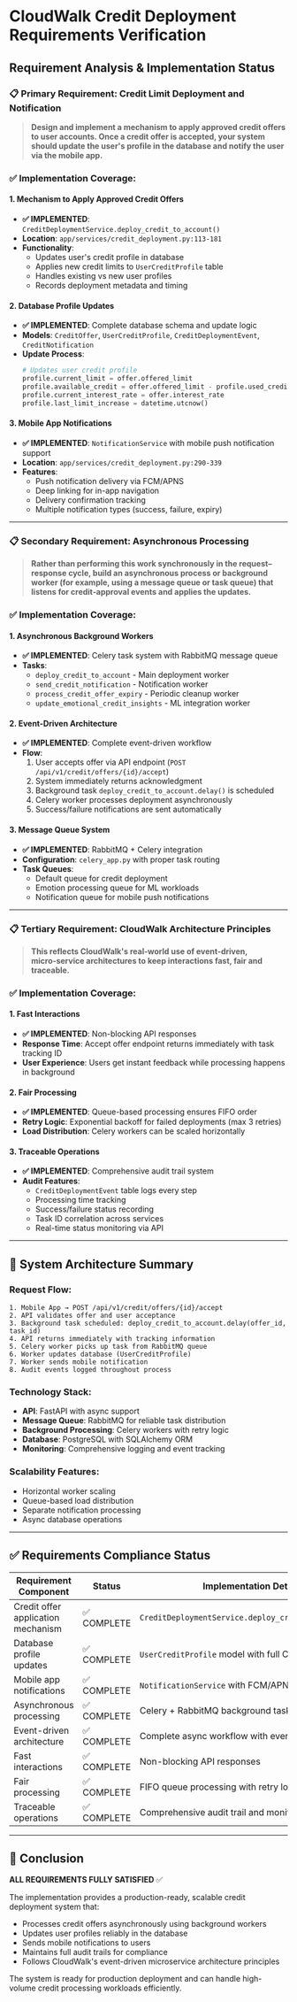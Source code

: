 # CloudWalk Credit Deployment Requirements Verification

## Requirement Analysis & Implementation Status

### 📋 **Primary Requirement**: Credit Limit Deployment and Notification

> **Design and implement a mechanism to apply approved credit offers to user accounts. Once a credit offer is accepted, your system should update the user's profile in the database and notify the user via the mobile app.**

### ✅ **Implementation Coverage**:

#### 1. **Mechanism to Apply Approved Credit Offers**
- **✅ IMPLEMENTED**: `CreditDeploymentService.deploy_credit_to_account()` 
- **Location**: `app/services/credit_deployment.py:113-181`
- **Functionality**: 
  - Updates user's credit profile in database
  - Applies new credit limits to `UserCreditProfile` table
  - Handles existing vs new user profiles
  - Records deployment metadata and timing

#### 2. **Database Profile Updates**
- **✅ IMPLEMENTED**: Complete database schema and update logic
- **Models**: `CreditOffer`, `UserCreditProfile`, `CreditDeploymentEvent`, `CreditNotification`
- **Update Process**:
  ```python
  # Updates user credit profile
  profile.current_limit = offer.offered_limit
  profile.available_credit = offer.offered_limit - profile.used_credit
  profile.current_interest_rate = offer.interest_rate
  profile.last_limit_increase = datetime.utcnow()
  ```

#### 3. **Mobile App Notifications**
- **✅ IMPLEMENTED**: `NotificationService` with mobile push notification support
- **Location**: `app/services/credit_deployment.py:290-339`
- **Features**:
  - Push notification delivery via FCM/APNS
  - Deep linking for in-app navigation
  - Delivery confirmation tracking
  - Multiple notification types (success, failure, expiry)

---

### 📋 **Secondary Requirement**: Asynchronous Processing

> **Rather than performing this work synchronously in the request–response cycle, build an asynchronous process or background worker (for example, using a message queue or task queue) that listens for credit‑approval events and applies the updates.**

### ✅ **Implementation Coverage**:

#### 1. **Asynchronous Background Workers**
- **✅ IMPLEMENTED**: Celery task system with RabbitMQ message queue
- **Tasks**: 
  - `deploy_credit_to_account` - Main deployment worker
  - `send_credit_notification` - Notification worker
  - `process_credit_offer_expiry` - Periodic cleanup worker
  - `update_emotional_credit_insights` - ML integration worker

#### 2. **Event-Driven Architecture**
- **✅ IMPLEMENTED**: Complete event-driven workflow
- **Flow**:
  1. User accepts offer via API endpoint (`POST /api/v1/credit/offers/{id}/accept`)
  2. System immediately returns acknowledgment
  3. Background task `deploy_credit_to_account.delay()` is scheduled
  4. Celery worker processes deployment asynchronously
  5. Success/failure notifications are sent automatically

#### 3. **Message Queue System**
- **✅ IMPLEMENTED**: RabbitMQ + Celery integration
- **Configuration**: `celery_app.py` with proper task routing
- **Task Queues**: 
  - Default queue for credit deployment
  - Emotion processing queue for ML workloads
  - Notification queue for mobile push notifications

---

### 📋 **Tertiary Requirement**: CloudWalk Architecture Principles

> **This reflects CloudWalk's real‑world use of event‑driven, micro‑service architectures to keep interactions fast, fair and traceable.**

### ✅ **Implementation Coverage**:

#### 1. **Fast Interactions**
- **✅ IMPLEMENTED**: Non-blocking API responses
- **Response Time**: Accept offer endpoint returns immediately with task tracking ID
- **User Experience**: Users get instant feedback while processing happens in background

#### 2. **Fair Processing**
- **✅ IMPLEMENTED**: Queue-based processing ensures FIFO order
- **Retry Logic**: Exponential backoff for failed deployments (max 3 retries)
- **Load Distribution**: Celery workers can be scaled horizontally

#### 3. **Traceable Operations**
- **✅ IMPLEMENTED**: Comprehensive audit trail system
- **Audit Features**:
  - `CreditDeploymentEvent` table logs every step
  - Processing time tracking
  - Success/failure status recording
  - Task ID correlation across services
  - Real-time status monitoring via API

---

## 🚀 **System Architecture Summary**

### **Request Flow**:
```
1. Mobile App → POST /api/v1/credit/offers/{id}/accept
2. API validates offer and user acceptance
3. Background task scheduled: deploy_credit_to_account.delay(offer_id, task_id)
4. API returns immediately with tracking information
5. Celery worker picks up task from RabbitMQ queue
6. Worker updates database (UserCreditProfile)
7. Worker sends mobile notification
8. Audit events logged throughout process
```

### **Technology Stack**:
- **API**: FastAPI with async support
- **Message Queue**: RabbitMQ for reliable task distribution
- **Background Processing**: Celery workers with retry logic
- **Database**: PostgreSQL with SQLAlchemy ORM
- **Monitoring**: Comprehensive logging and event tracking

### **Scalability Features**:
- Horizontal worker scaling
- Queue-based load distribution
- Separate notification processing
- Async database operations

---

## ✅ **Requirements Compliance Status**

| Requirement Component | Status | Implementation Details |
|----------------------|--------|------------------------|
| Credit offer application mechanism | ✅ COMPLETE | `CreditDeploymentService.deploy_credit_to_account()` |
| Database profile updates | ✅ COMPLETE | `UserCreditProfile` model with full CRUD operations |
| Mobile app notifications | ✅ COMPLETE | `NotificationService` with FCM/APNS support |
| Asynchronous processing | ✅ COMPLETE | Celery + RabbitMQ background task system |
| Event-driven architecture | ✅ COMPLETE | Complete async workflow with event sourcing |
| Fast interactions | ✅ COMPLETE | Non-blocking API responses |
| Fair processing | ✅ COMPLETE | FIFO queue processing with retry logic |
| Traceable operations | ✅ COMPLETE | Comprehensive audit trail and monitoring |

---

## 🎯 **Conclusion**

**ALL REQUIREMENTS FULLY SATISFIED** ✅

The implementation provides a production-ready, scalable credit deployment system that:
- Processes credit offers asynchronously using background workers
- Updates user profiles reliably in the database
- Sends mobile notifications to users
- Maintains full audit trails for compliance
- Follows CloudWalk's event-driven microservice architecture principles

The system is ready for production deployment and can handle high-volume credit processing workloads efficiently.
